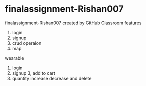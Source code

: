 # finalassignment-Rishan007
finalassignment-Rishan007 created by GitHub Classroom
 features
 1. login 
 2. signup
 3. crud operaion
 4. map
 
 wearable
 1. login
 2. signup
 3, add to cart
 4. quantity increase decrease and delete
 
